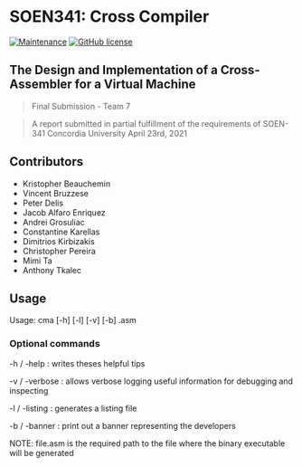 # SOEN341: Cross Compiler 

[![Maintenance](https://img.shields.io/badge/Maintained%3F-yes-green.svg)](https://github.com/KrisTheCanadian/CrossCompiler/graphs/commit-activity)
[![GitHub license](https://img.shields.io/github/license/Naereen/StrapDown.js.svg)](https://github.com/KrisTheCanadian/CrossCompiler/blob/master/LICENSE)

## The Design and Implementation of a Cross-Assembler for a Virtual Machine
> Final Submission - Team 7

> A report submitted in partial fulfillment of the requirements of SOEN-341 Concordia University April 23rd, 2021


## Contributors
- Kristopher Beauchemin
- Vincent Bruzzese 
- Peter Delis
- Jacob Alfaro Enriquez
- Andrei Grosuliac
- Constantine Karellas
- Dimitrios Kirbizakis
- Christopher Pereira
- Mimi Ta
- Anthony Tkalec


## Usage
Usage: cma [-h] [-l] [-v] [-b] <file>.asm
  
### Optional commands
  
-h / -help : writes theses helpful tips

-v / -verbose : allows verbose logging useful information for debugging and inspecting

-l / -listing : generates a listing file

-b / -banner : print out a banner representing the developers

NOTE: file.asm is the required path to the file where the binary executable will be generated
